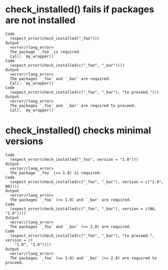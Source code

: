# check_installed() fails if packages are not installed

    Code
      (expect_error(check_installed("_foo")))
    Output
      <error/rlang_error>
      The package `_foo` is required.
      Call: `my_wrapper()`
    Code
      (expect_error(check_installed(c("_foo", "_bar"))))
    Output
      <error/rlang_error>
      The packages `_foo` and `_bar` are required.
      Call: `my_wrapper()`
    Code
      (expect_error(check_installed(c("_foo", "_bar"), "to proceed.")))
    Output
      <error/rlang_error>
      The packages `_foo` and `_bar` are required to proceed.
      Call: `my_wrapper()`

# check_installed() checks minimal versions

    Code
      (expect_error(check_installed("_foo", version = "1.0")))
    Output
      <error/rlang_error>
      The package `_foo` (>= 1.0) is required.
    Code
      (expect_error(check_installed(c("_foo", "_bar"), version = c("1.0", NA))))
    Output
      <error/rlang_error>
      The packages `_foo` (>= 1.0) and `_bar` are required.
    Code
      (expect_error(check_installed(c("_foo", "_bar"), version = c(NA, "2.0"))))
    Output
      <error/rlang_error>
      The packages `_foo` and `_bar` (>= 2.0) are required.
    Code
      (expect_error(check_installed(c("_foo", "_bar"), "to proceed.", version = c(
        "1.0", "2.0"))))
    Output
      <error/rlang_error>
      The packages `_foo` (>= 1.0) and `_bar` (>= 2.0) are required to proceed.

